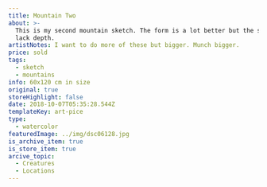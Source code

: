 ```yaml
---
title: Mountain Two
about: >-
  This is my second mountain sketch. The form is a lot better but the shadows
  lack depth.
artistNotes: I want to do more of these but bigger. Munch bigger.
price: sold
tags:
  - sketch
  - mountains
info: 60x120 cm in size
original: true
storeHighlight: false
date: 2018-10-07T05:35:28.544Z
templateKey: art-pice
type:
  - watercolor
featuredImage: ../img/dsc06128.jpg
is_archive_item: true
is_store_item: true
arcive_topic:
  - Creatures
  - Locations
---
```


